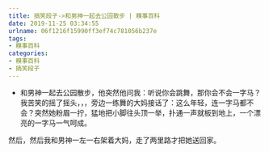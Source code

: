 ```yaml
---
title: 搞笑段子->和男神一起去公园散步 | 糗事百科
date: 2019-11-25 03:34:55
urlname: 06f1216f15990ff3ef74c781056b237e
tags: 
- 糗事百科
categories:
- 糗事百科
- 搞笑段子
---
```

* 和男神一起去公园散步，他突然他问我：听说你会跳舞，那你会不会一字马？我苦笑的摇了摇头，，，旁边一练舞的大妈接话了：这么年轻，连一字马都不会？突然她粉眉一拧，猛地把小脚往头顶一举，扑通一声就板到地上，一个漂亮的一字马一气呵成。

然后，然后我和男神一左一右架着大妈，走了两里路才把她送回家。


